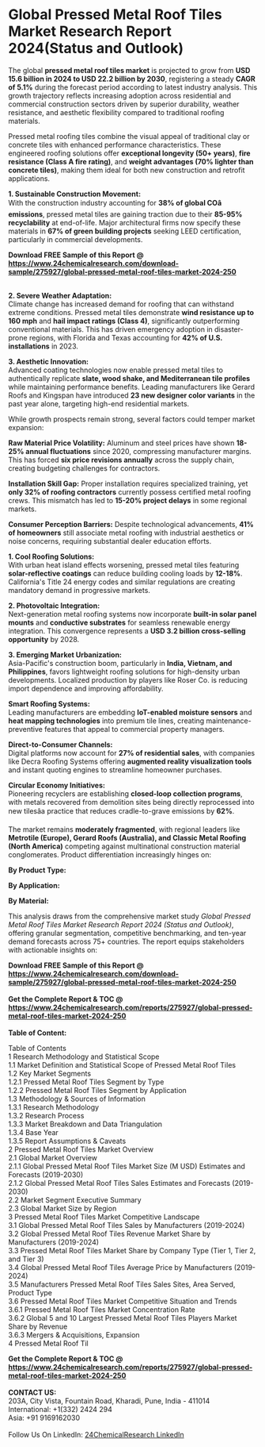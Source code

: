 <h1>Global Pressed Metal Roof Tiles Market Research Report 2024(Status and Outlook)</h1><p>The global <strong>pressed metal roof tiles market</strong> is projected to grow from <strong>USD 15.6 billion in 2024 to USD 22.2 billion by 2030</strong>, registering a steady <strong>CAGR of 5.1%</strong> during the forecast period according to latest industry analysis. This growth trajectory reflects increasing adoption across residential and commercial construction sectors driven by superior durability, weather resistance, and aesthetic flexibility compared to traditional roofing materials.</p><p>Pressed metal roofing tiles combine the visual appeal of traditional clay or concrete tiles with enhanced performance characteristics. These engineered roofing solutions offer <strong>exceptional longevity (50+ years)</strong>, <strong>fire resistance (Class A fire rating)</strong>, and <strong>weight advantages (70% lighter than concrete tiles)</strong>, making them ideal for both new construction and retrofit applications.</p><p><strong>1. Sustainable Construction Movement:</strong><br>
With the construction industry accounting for <strong>38% of global COâ emissions</strong>, pressed metal tiles are gaining traction due to their <strong>85-95% recyclability</strong> at end-of-life. Major architectural firms now specify these materials in <strong>67% of green building projects</strong> seeking LEED certification, particularly in commercial developments.</p><div><b>Download FREE Sample of this Report @ 
            <a href="https://www.24chemicalresearch.com/download-sample/275927/global-pressed-metal-roof-tiles-market-2024-250">
            https://www.24chemicalresearch.com/download-sample/275927/global-pressed-metal-roof-tiles-market-2024-250</a></b></div><br><p><strong>2. Severe Weather Adaptation:</strong><br>
Climate change has increased demand for roofing that can withstand extreme conditions. Pressed metal tiles demonstrate <strong>wind resistance up to 160 mph</strong> and <strong>hail impact ratings (Class 4)</strong>, significantly outperforming conventional materials. This has driven emergency adoption in disaster-prone regions, with Florida and Texas accounting for <strong>42% of U.S. installations</strong> in 2023.</p><p><strong>3. Aesthetic Innovation:</strong><br>
Advanced coating technologies now enable pressed metal tiles to authentically replicate <strong>slate, wood shake, and Mediterranean tile profiles</strong> while maintaining performance benefits. Leading manufacturers like Gerard Roofs and Kingspan have introduced <strong>23 new designer color variants</strong> in the past year alone, targeting high-end residential markets.</p><p>While growth prospects remain strong, several factors could temper market expansion:</p><p><strong>Raw Material Price Volatility:</strong> 
	Aluminum and steel prices have shown <strong>18-25% annual fluctuations</strong> since 2020, compressing manufacturer margins. This has forced <strong>six price revisions annually</strong> across the supply chain, creating budgeting challenges for contractors.</p><p><strong>Installation Skill Gap:</strong>
	Proper installation requires specialized training, yet <strong>only 32% of roofing contractors</strong> currently possess certified metal roofing crews. This mismatch has led to <strong>15-20% project delays</strong> in some regional markets.</p><p><strong>Consumer Perception Barriers:</strong>
	Despite technological advancements, <strong>41% of homeowners</strong> still associate metal roofing with industrial aesthetics or noise concerns, requiring substantial dealer education efforts.</p><p><strong>1. Cool Roofing Solutions:</strong><br>
With urban heat island effects worsening, pressed metal tiles featuring <strong>solar-reflective coatings</strong> can reduce building cooling loads by <strong>12-18%</strong>. California's Title 24 energy codes and similar regulations are creating mandatory demand in progressive markets.</p><p><strong>2. Photovoltaic Integration:</strong><br>
Next-generation metal roofing systems now incorporate <strong>built-in solar panel mounts</strong> and <strong>conductive substrates</strong> for seamless renewable energy integration. This convergence represents a <strong>USD 3.2 billion cross-selling opportunity</strong> by 2028.</p><p><strong>3. Emerging Market Urbanization:</strong><br>
Asia-Pacific's construction boom, particularly in <strong>India, Vietnam, and Philippines</strong>, favors lightweight roofing solutions for high-density urban developments. Localized production by players like Roser Co. is reducing import dependence and improving affordability.</p><p><strong>Smart Roofing Systems:</strong><br>
	Leading manufacturers are embedding <strong>IoT-enabled moisture sensors</strong> and <strong>heat mapping technologies</strong> into premium tile lines, creating maintenance-preventive features that appeal to commercial property managers.</p><p><strong>Direct-to-Consumer Channels:</strong><br>
	Digital platforms now account for <strong>27% of residential sales</strong>, with companies like Decra Roofing Systems offering <strong>augmented reality visualization tools</strong> and instant quoting engines to streamline homeowner purchases.</p><p><strong>Circular Economy Initiatives:</strong><br>
	Pioneering recyclers are establishing <strong>closed-loop collection programs</strong>, with metals recovered from demolition sites being directly reprocessed into new tilesâa practice that reduces cradle-to-grave emissions by <strong>62%</strong>.</p><p>The market remains <strong>moderately fragmented</strong>, with regional leaders like <strong>Metrotile (Europe), Gerard Roofs (Australia), and Classic Metal Roofing (North America)</strong> competing against multinational construction material conglomerates. Product differentiation increasingly hinges on:</p><p><strong>By Product Type:</strong></p><p><strong>By Application:</strong></p><p><strong>By Material:</strong></p><p>This analysis draws from the comprehensive market study <em>Global Pressed Metal Roof Tiles Market Research Report 2024 (Status and Outlook)</em>, offering granular segmentation, competitive benchmarking, and ten-year demand forecasts across 75+ countries. The report equips stakeholders with actionable insights on:</p><div><b>Download FREE Sample of this Report @ 
            <a href="https://www.24chemicalresearch.com/download-sample/275927/global-pressed-metal-roof-tiles-market-2024-250">
            https://www.24chemicalresearch.com/download-sample/275927/global-pressed-metal-roof-tiles-market-2024-250</a></b></div><br><div><b>Get the Complete Report & TOC @ 
            <a href="https://www.24chemicalresearch.com/reports/275927/global-pressed-metal-roof-tiles-market-2024-250">
            https://www.24chemicalresearch.com/reports/275927/global-pressed-metal-roof-tiles-market-2024-250</a></b></div><br>
            <b>Table of Content:</b><p>Table of Contents<br />
1 Research Methodology and Statistical Scope<br />
1.1 Market Definition and Statistical Scope of Pressed Metal Roof Tiles<br />
1.2 Key Market Segments<br />
1.2.1 Pressed Metal Roof Tiles Segment by Type<br />
1.2.2 Pressed Metal Roof Tiles Segment by Application<br />
1.3 Methodology & Sources of Information<br />
1.3.1 Research Methodology<br />
1.3.2 Research Process<br />
1.3.3 Market Breakdown and Data Triangulation<br />
1.3.4 Base Year<br />
1.3.5 Report Assumptions & Caveats<br />
2 Pressed Metal Roof Tiles Market Overview<br />
2.1 Global Market Overview<br />
2.1.1 Global Pressed Metal Roof Tiles Market Size (M USD) Estimates and Forecasts (2019-2030)<br />
2.1.2 Global Pressed Metal Roof Tiles Sales Estimates and Forecasts (2019-2030)<br />
2.2 Market Segment Executive Summary<br />
2.3 Global Market Size by Region<br />
3 Pressed Metal Roof Tiles Market Competitive Landscape<br />
3.1 Global Pressed Metal Roof Tiles Sales by Manufacturers (2019-2024)<br />
3.2 Global Pressed Metal Roof Tiles Revenue Market Share by Manufacturers (2019-2024)<br />
3.3 Pressed Metal Roof Tiles Market Share by Company Type (Tier 1, Tier 2, and Tier 3)<br />
3.4 Global Pressed Metal Roof Tiles Average Price by Manufacturers (2019-2024)<br />
3.5 Manufacturers Pressed Metal Roof Tiles Sales Sites, Area Served, Product Type<br />
3.6 Pressed Metal Roof Tiles Market Competitive Situation and Trends<br />
3.6.1 Pressed Metal Roof Tiles Market Concentration Rate<br />
3.6.2 Global 5 and 10 Largest Pressed Metal Roof Tiles Players Market Share by Revenue<br />
3.6.3 Mergers & Acquisitions, Expansion<br />
4 Pressed Metal Roof Til</p><div><b>Get the Complete Report & TOC @ 
            <a href="https://www.24chemicalresearch.com/reports/275927/global-pressed-metal-roof-tiles-market-2024-250">
            https://www.24chemicalresearch.com/reports/275927/global-pressed-metal-roof-tiles-market-2024-250</a></b></div><br><b>CONTACT US:</b><br>
            203A, City Vista, Fountain Road, Kharadi, Pune, India - 411014<br>
            International: +1(332) 2424 294<br>
            Asia: +91 9169162030 <br><br>
            Follow Us On LinkedIn: <a href="https://www.linkedin.com/company/24chemicalresearch/">24ChemicalResearch LinkedIn</a>
